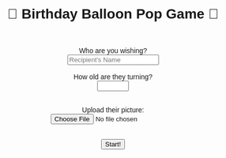 <!DOCTYPE html>
<html lang="en">
<head>
  <meta charset="UTF-8">
  <title>Happy Birthday!</title>
  <style>
    body {
      font-family: Arial, sans-serif;
      text-align: center;
      background: url('https://www.example.com/path/to/your/background-image.jpg') no-repeat center center fixed;
      background-size: cover;
      overflow-x: hidden;
      padding: 20px;
      transition: background-color 2s ease-in-out;
    }
    #inputForm, #cake {
      margin-top: 50px;
    }
    .balloon {
      display: inline-block;
      width: 60px;
      height: 80px;
      margin: 10px;
      background: radial-gradient(circle at 30% 30%, #ff5f5f, #d60000);
      border-radius: 50% 50% 50% 50% / 60% 60% 40% 40%;
      position: relative;
      cursor: pointer;
      box-shadow: inset -5px -5px 15px rgba(255,255,255,0.6),
                  0 8px 15px rgba(0, 0, 0, 0.2);
      animation: float 3s ease-in-out infinite;
      transition: transform 0.2s ease;
    }
    .balloon:hover {
      transform: scale(1.05);
    }
    .balloon::after {
      content: '';
      position: absolute;
      bottom: -20px;
      left: 50%;
      transform: translateX(-50%);
      width: 4px;
      height: 20px;
      background: #333;
    }
    @keyframes float {
      0%, 100% { transform: translateY(0); }
      50% { transform: translateY(-20px); }
    }
    @keyframes pop {
      0% { opacity: 1; transform: scale(1); }
      100% { opacity: 0; transform: scale(1.5); }
    }
    .popped {
      animation: pop 0.4s forwards;
    }
    .hidden {
      display: none;
    }
    #cake {
      margin-top: 30px;
    }
    .candle {
      width: 5px;
      height: 20px;
      background: orange;
      margin: 2px;
      display: inline-block;
    }
    #confetti {
      position: absolute;
      top: 0;
      left: 0;
      width: 100%;
      height: 100%;
      pointer-events: none;
      z-index: 1000;
    }
    .confetti-piece {
      position: absolute;
      width: 10px;
      height: 10px;
      background: #ffcc00;
      animation: confetti-fall 2s linear infinite;
      opacity: 0;
    }
    @keyframes confetti-fall {
      0% { transform: translateY(0); opacity: 1; }
      100% { transform: translateY(100vh); opacity: 0; }
    }
    #profileImage {
      margin-top: 20px;
      width: 150px;
      height: 150px;
      border-radius: 50%;
      object-fit: cover;
      border: 5px solid #fff;
      box-shadow: 0 4px 8px rgba(0, 0, 0, 0.2);
    }
  </style>
</head>
<body>

<h1>🎈 Birthday Balloon Pop Game 🎈</h1>

<div id="inputForm">
  <label>Who are you wishing?</label><br>
  <input type="text" id="nameInput" placeholder="Recipient's Name"><br><br>
  <label>How old are they turning?</label><br>
  <input type="number" id="ageInput" min="1" max="120"><br><br>
  
  <!-- Image upload input -->
  <label>Upload their picture:</label><br>
  <input type="file" id="imageInput" accept="image/*"><br><br>
  
  <button id="startBtn">Start!</button>
</div>

<div id="message" class="hidden"></div>
<div id="balloons" class="hidden"></div>

<div id="cake" class="hidden">
  <h2>🎂 Happy Birthday! 🎂</h2>
  <div id="candles"></div>
</div>

<!-- Happy Birthday song as background music -->
<audio id="backgroundMusic" src="https://www.soundhelix.com/examples/mp3/SoundHelix-Song-1.mp3" loop></audio>
<audio id="popSound" src="https://www.fesliyanstudios.com/play-mp3/387" preload="auto"></audio>
<audio id="happyBirthdaySong" src="https://www.soundhelix.com/examples/mp3/SoundHelix-Song-1.mp3" preload="auto"></audio>

<!-- Button for generating the shareable link -->
<button id="shareBtn" class="hidden">Share the link with the birthday person!</button>

<div id="confetti" class="hidden"></div>

<script>
  document.getElementById("startBtn").addEventListener("click", startBirthday);

  function startBirthday() {
    const name = document.getElementById("nameInput").value.trim();
    const age = parseInt(document.getElementById("ageInput").value);
    const imageInput = document.getElementById("imageInput").files[0];

    if (!name || isNaN(age) || age < 1 || age > 120) {
      alert("Please enter a valid name and age between 1 and 120.");
      return;
    }

    document.getElementById("inputForm").classList.add("hidden");
    document.getElementById("message").classList.remove("hidden");
    document.getElementById("balloons").classList.remove("hidden");
    document.getElementById("shareBtn").classList.remove("hidden"); // Show the share button

    // Display the uploaded image (if available)
    if (imageInput) {
      const imageUrl = URL.createObjectURL(imageInput);
      const imageElement = document.createElement("img");
      imageElement.id = "profileImage";
      imageElement.src = imageUrl;
      document.getElementById("message").appendChild(imageElement);
    }

    document.getElementById("message").innerHTML += `<h2>🎉 Happy ${age}th Birthday, ${name}! 🎉`;

    // Start background music when the game begins
    document.getElementById("backgroundMusic").play();
    document.getElementById("happyBirthdaySong").play();

    const balloonsContainer = document.getElementById("balloons");
    balloonsContainer.innerHTML = "";

    for (let i = 0; i < age; i++) {
      const balloon = document.createElement("div");
      balloon.className = "balloon";
      balloon.dataset.index = i;  // Add an index to the balloon for confetti position

      balloon.addEventListener("click", function () {
        if (!balloon.classList.contains("popped")) {
          // Play the balloon popping sound
          playPopSound();
          balloon.classList.add("popped");

          // Create confetti from this balloon position
          createConfettiFromBalloon(balloon);

          // After the pop animation ends, remove the balloon immediately
          balloon.addEventListener("animationend", () => {
            balloon.remove();
            checkAllPopped();
          });
        }
      });

      balloonsContainer.appendChild(balloon);
    }

    // Start the background color change every 5 seconds
    startColorChange();
  }

  function checkAllPopped() {
    const remaining = document.querySelectorAll(".balloon").length;
    if (remaining === 0) {
      showCake();
      playHappyBirthdaySong();
    }
  }

  function showCake() {
    const age = parseInt(document.getElementById("ageInput").value);
    const cake = document.getElementById("cake");
    const candles = document.getElementById("candles");

    cake.classList.remove("hidden");
    candles.innerHTML = "";

    for (let i = 0; i < age; i++) {
      const candle = document.createElement("div");
      candle.className = "candle";
      candles.appendChild(candle);
    }
  }

  function playPopSound() {
    const sound = document.getElementById("popSound");
    sound.currentTime = 0;
    sound.play();
  }

  function playHappyBirthdaySong() {
    const song = document.getElementById("happyBirthdaySong");
    song.currentTime = 0;
    song.play();
  }

  function createConfettiFromBalloon(balloon) {
    const confettiContainer = document.getElementById("confetti");
    confettiContainer.classList.remove("hidden");

    // Generate confetti pieces at the location of the popped balloon
    const balloonRect = balloon.getBoundingClientRect();
    for (let i = 0; i < 10; i++) {
      const confettiPiece = document.createElement("div");
      confettiPiece.className = "confetti-piece";
      confettiPiece.style.left = (balloonRect.left + Math.random() * balloonRect.width) + "px";
      confettiPiece.style.top = (balloonRect.top + Math.random() * balloonRect.height) + "px";
      confettiPiece.style.animationDuration = Math.random() * 3 + 2 + "s";
      confettiPiece.style.animationDelay = Math.random() * 0.5 + "s"; // Adds slight delay for each confetti
      confettiContainer.appendChild(confettiPiece);
    }
  }

  function startColorChange() {
    let colorIndex = 0;
    const colors = ["#FF7F50", "#FFD700", "#ADFF2F", "#32CD32", "#8A2BE2"];
    
    setInterval(() => {
      // Fade out
      document.body.style.transition = "background-color 2s ease-in-out";
      document.body.style.backgroundColor = colors[colorIndex];

      // Fade in next color after transition
      colorIndex = (colorIndex + 1) % colors.length;
    }, 5000); // Change color every 5 seconds
  }

  function downloadPage() {
    const element = document.createElement('a');
    const content = document.documentElement.outerHTML;
    const file = new Blob([content], { type: 'text/html' });
    element.href = URL.createObjectURL(file);
    element.download = "birthday_greeting.html";
    element.click();
  }

  // Shareable link creation
  document.getElementById("shareBtn").addEventListener("click", () => {
    const name = document.getElementById("nameInput").value.trim();
    const age = parseInt(document.getElementById("ageInput").value);

    if (name && !isNaN(age)) {
      const link = `https://yourdomain.com/birthday?name=${encodeURIComponent(name)}&age=${age}`;
      prompt("Share this link with the birthday person:", link);
    }
  });
</script>

</body>
</html>
